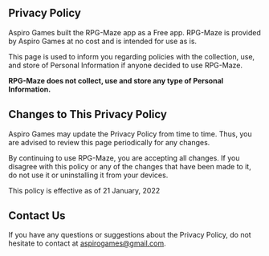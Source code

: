 ## Privacy Policy
Aspiro Games built the RPG-Maze app as a Free app. RPG-Maze is provided by Aspiro Games at no cost and is intended for use as is.

This page is used to inform you regarding policies with the collection, use, and store of Personal Information if anyone decided to use RPG-Maze.

**RPG-Maze does not collect, use and store any type of Personal Information.**

## Changes to This Privacy Policy

Aspiro Games may update the Privacy Policy from time to time. Thus, you are advised to review this page periodically for any changes.

By continuing to use RPG-Maze, you are accepting all changes. If you disagree with this policy or any of the changes that have been made to it, do not use it or uninstalling it from your devices.

This policy is effective as of 21 January, 2022

## Contact Us

If you have any questions or suggestions about the Privacy Policy, do not hesitate to contact at aspirogames@gmail.com.
